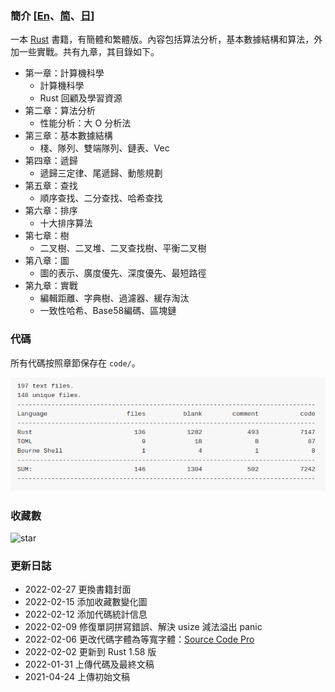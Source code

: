 ### 簡介 [[En](./README.md)、[简](./README_CN.md)、[日](./README_JP.md)]
一本 [Rust](https://www.rust-lang.org/)  書籍，有簡體和繁體版。內容包括算法分析，基本數據結構和算法，外加一些實戰。共有九章，其目錄如下。

* 第一章：計算機科學
    - 計算機科學
    - Rust 回顧及學習資源
* 第二章：算法分析
    - 性能分析：大 O 分析法
* 第三章：基本數據結構
    - 棧、隊列、雙端隊列、鏈表、Vec
* 第四章：遞歸
    - 遞歸三定律、尾遞歸、動態規劃
* 第五章：查找
    - 順序查找、二分查找、哈希查找
* 第六章：排序
    - 十大排序算法
* 第七章：樹
    - 二叉樹、二叉堆、二叉查找樹、平衡二叉樹
* 第八章：圖
    - 圖的表示、廣度優先、深度優先、最短路徑
* 第九章：實戰
    - 編輯距離、字典樹、過濾器、緩存淘汰
    - 一致性哈希、Base58編碼、區塊鏈 

### 代碼

所有代碼按照章節保存在 `code/`。

![code_statistics](./code_statistics.png)

### 收藏數

![star](https://starchart.cc/QMHTMY/RustBook.svg)

### 更新日誌
* 2022-02-27 更換書籍封面
* 2022-02-15 添加收藏數變化圖
* 2022-02-12 添加代碼統計信息
* 2022-02-09 修復單詞拼寫錯誤、解決 usize 減法溢出 panic
* 2022-02-06 更改代碼字體為等寬字體：[Source Code Pro](https://github.com/adobe-fonts/source-code-pro)
* 2022-02-02 更新到 Rust 1.58 版
* 2022-01-31 上傳代碼及最終文稿
* 2021-04-24 上傳初始文稿
